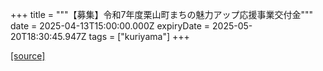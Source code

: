 +++
title = """【募集】令和7年度栗山町まちの魅力アップ応援事業交付金"""
date = 2025-04-13T15:00:00.000Z
expiryDate = 2025-05-20T18:30:45.947Z
tags = ["kuriyama"]
+++


[[source]](https://www.town.kuriyama.hokkaido.jp/soshiki/31/633.html)
